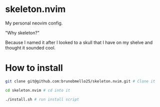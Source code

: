 # skeleton.nvim

My personal neovim config.

"Why skeleton?"

Because I named it after I looked to a skull that I have on my shelve and thought it sounded cool.

# How to install

```bash
git clone git@github.com:brunobmello25/skeleton.nvim.git # Clone it

cd skeleton.nvim # cd into it

./install.sh # run install script
```
